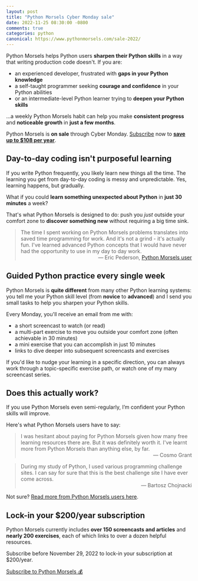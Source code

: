 ```yaml
---
layout: post
title: "Python Morsels Cyber Monday sale"
date: 2022-11-25 08:30:00 -0800
comments: true
categories: python
canonical: https://www.pythonmorsels.com/sale-2022/
---
```


Python Morsels helps Python users **sharpen their Python skills** in a way that writing production code doesn't. If you are:

- an experienced developer, frustrated with **gaps in your Python knowledge**
- a self-taught programmer seeking **courage and confidence** in your Python abilities
- or an intermediate-level Python learner trying to **deepen your Python skills**

...a weekly Python Morsels habit can help you make **consistent progress** and **noticeable growth** in **just a few months**.

Python Morsels is **on sale** through Cyber Monday. [Subscribe](https://www.pythonmorsels.com/all-python-exercises-and-screencasts/) now to **[save up to $108 per year](https://www.pythonmorsels.com/pricing/)**.


## Day-to-day coding isn't purposeful learning

If you write Python frequently, you likely learn new things all the time.
The learning you get from day-to-day coding is messy and unpredictable. Yes, learning happens, but gradually.

What if you could **learn something unexpected about Python** in **just 30 minutes** a week?

That's what Python Morsels is designed to do: push you *just* outside your comfort zone to **discover something new** without requiring a big time sink.

> The time I spent working on Python Morsels problems translates into saved time programming for work. And it's not a grind - it's actually fun. I've learned advanced Python concepts that I would have never had the opportunity to use in my day to day work.
> <br><span style="float: right;">
> — Eric Pederson, <a href="https://www.pythonmorsels.com/testimonials/#tag:short_on_time">Python Morsels user</a></span>
> <br>

<div class="clearfix"></div>

## Guided Python practice every single week

Python Morsels is **quite different** from many other Python learning systems: you tell me your Python skill level (from **novice** to **advanced**) and I send you small tasks to help you sharpen your Python skills.

Every Monday, you'll receive an email from me with:

- a short screencast to watch (or read)
- a multi-part exercise to move you outside your comfort zone (often achievable in 30 minutes)
- a mini exercise that you can accomplish in just 10 minutes
- links to dive deeper into subsequent screencasts and exercises

If you'd like to nudge your learning in a specific direction, you can always work through a topic-specific exercise path, or watch one of my many screencast series.


## Does this actually work?

If you use Python Morsels even semi-regularly, I’m confident your Python skills will improve.

Here's what Python Morsels users have to say:

> I was hesitant about paying for Python Morsels given how many free learning resources there are. But it was definitely worth it. I've learnt more from Python Morsels than anything else, by far.
> <br><span style="float: right;">
> — Cosmo Grant</span>
> <br>

<div class="clearfix"></div>


> During my study of Python, I used various programming challenge sites. I can say for sure that this is the best challenge site I have ever come across.
> <br><span style="float: right;">
> — Bartosz Chojnacki</span>
> <br>

<div class="clearfix"></div>

Not sure? [Read more from Python Morsels users here](https://www.pythonmorsels.com/testimonials/).


## Lock-in your $200/year subscription

Python Morsels currently includes **over 150 screencasts and articles** and **nearly 200 exercises**, each of which links to over a dozen helpful resources.

Subscribe before November 29, 2022 to lock-in your subscription at $200/year.

<a href="https://www.pythonmorsels.com/pricing" class="subscribe-btn form-big">Subscribe to Python Morsels 💰</a>
